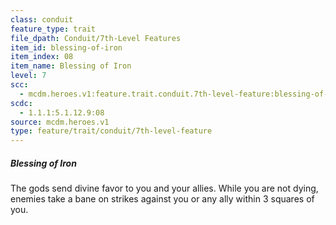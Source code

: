 ```yaml
---
class: conduit
feature_type: trait
file_dpath: Conduit/7th-Level Features
item_id: blessing-of-iron
item_index: 08
item_name: Blessing of Iron
level: 7
scc:
  - mcdm.heroes.v1:feature.trait.conduit.7th-level-feature:blessing-of-iron
scdc:
  - 1.1.1:5.1.12.9:08
source: mcdm.heroes.v1
type: feature/trait/conduit/7th-level-feature
---
```


##### Blessing of Iron

The gods send divine favor to you and your allies. While you are not dying, enemies take a bane on strikes against you or any ally within 3 squares of you.
